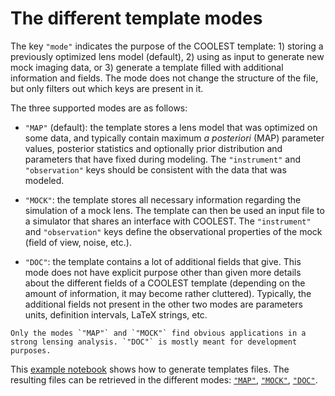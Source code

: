 # The different template modes

The key `"mode"` indicates the purpose of the COOLEST template: 1) storing a previously optimized lens model (default), 2) using as input to generate new mock imaging data, or 3) generate a template filled with additional information and fields. The mode does not change the structure of the file, but only filters out which keys are present in it.

The three supported modes are as follows:

- `"MAP"` (default): the template stores a lens model that was optimized on some data, and typically contain maximum _a posteriori_ (MAP) parameter values, posterior statistics and optionally prior distribution and parameters that have fixed during modeling. The `"instrument"` and `"observation"` keys should be consistent with the data that was modeled.

- `"MOCK"`: the template stores all necessary information regarding the simulation of a mock lens. The template can then be used an input file to a simulator that shares an interface with COOLEST. The `"instrument"` and `"observation"` keys define the observational properties of the mock (field of view, noise, etc.).

- `"DOC"`: the template contains a lot of additional fields that give. This mode does not have explicit purpose other than given more details about the different fields of a COOLEST template (depending on the amount of information, it may become rather cluttered). Typically, the additional fields not present in the other two modes are parameters units, definition intervals, LaTeX strings, etc.

``` {admonition} Note
Only the modes `"MAP"` and `"MOCK"` find obvious applications in a strong lensing analysis. `"DOC"` is mostly meant for development purposes.
```

This [example notebook](https://github.com/aymgal/COOLEST/blob/joss/docs/notebooks/02-generate_template.ipynb) shows how to generate templates files. The resulting files can be retrieved in the different modes: [`"MAP"`](../notebooks/template_dir/coolest_template.json), [`"MOCK"`](../notebooks/template_dir/coolest_template_mock.json), [`"DOC"`](../notebooks/template_dir/coolest_template_doc.json).
